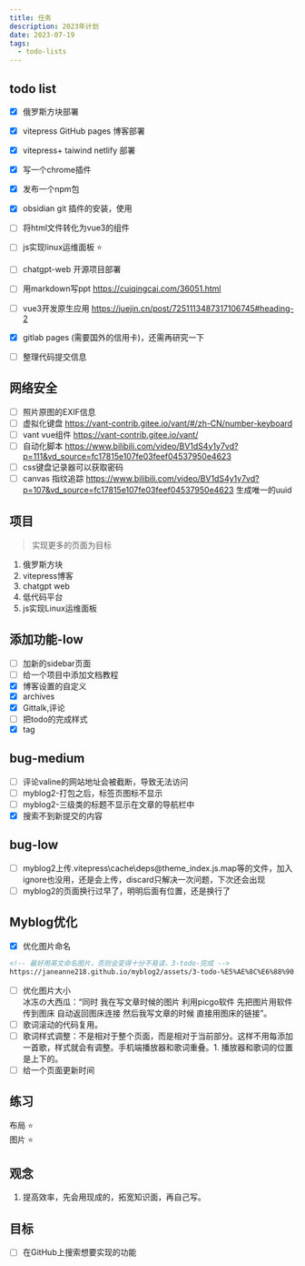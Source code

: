```yaml
---
title: 任务
description: 2023年计划
date: 2023-07-19
tags:
  - todo-lists
---
```

## todo list
- [x] 俄罗斯方块部署
- [x] vitepress GitHub pages 博客部署
- [x] vitepress+ taiwind netlify 部署
- [x] 写一个chrome插件
- [x] 发布一个npm包
- [x] obsidian git 插件的安装，使用
- [ ] 将html文件转化为vue3的组件
- [ ] js实现linux运维面板 ⭐
- [ ] chatgpt-web 开源项目部署
- [ ] 用markdown写ppt https://cuiqingcai.com/36051.html
- [ ] vue3开发原生应用 https://juejin.cn/post/7251113487317106745#heading-2
- [x] gitlab pages (需要国外的信用卡)，还需再研究一下
- [ ] 整理代码提交信息



## 网络安全
- [ ] 照片原图的EXIF信息
- [ ] 虚拟化键盘 https://vant-contrib.gitee.io/vant/#/zh-CN/number-keyboard  
- [ ] vant vue组件 https://vant-contrib.gitee.io/vant/
- [ ] 自动化脚本 https://www.bilibili.com/video/BV1dS4y1y7vd?p=111&vd_source=fc17815e107fe03feef04537950e4623
- [ ] css键盘记录器可以获取密码 
- [ ] canvas 指纹追踪 https://www.bilibili.com/video/BV1dS4y1y7vd?p=107&vd_source=fc17815e107fe03feef04537950e4623 生成唯一的uuid

## 项目 
> 实现更多的页面为目标
1. 俄罗斯方块
2. vitepress博客
3. chatgpt web
4. 低代码平台
5. js实现Linux运维面板

## 添加功能-low
- [ ] 加新的sidebar页面
- [ ] 给一个项目中添加文档教程
- [x] 博客设置的自定义
- [x] archives
- [x] Gittalk,评论
- [ ] 把todo的完成样式
- [x] tag
## bug-medium
- [ ] 评论valine的网站地址会被截断，导致无法访问
- [ ] myblog2-打包之后，标签页图标不显示
- [ ] myblog2-三级类的标题不显示在文章的导航栏中
- [x] 搜索不到新提交的内容
## bug-low
- [ ] myblog2上传.vitepress\cache\deps\@theme_index.js.map等的文件，加入ignore也没用，还是会上传，discard只解决一次问题，下次还会出现
- [ ] myblog2的页面换行过早了，明明后面有位置，还是换行了
## Myblog优化
- [x] 优化图片命名
```html
<!-- 最好用英文命名图片，否则会变得十分不易读，3-todo-完成 -->
https://janeanne218.github.io/myblog2/assets/3-todo-%E5%AE%8C%E6%88%90.475c1e83.png
```
- [ ] 优化图片大小  
冰冻の大西瓜：“同时 我在写文章时候的图片 利用picgo软件 先把图片用软件传到图床 自动返回图床连接  然后我写文章的时候 直接用图床的链接”。
- [ ] 歌词滚动的代码复用。
- [ ] 歌词样式调整：不是相对于整个页面，而是相对于当前部分。这样不用每添加一首歌，样式就会有调整。手机端播放器和歌词重叠。1. 播放器和歌词的位置是上下的。
- [ ] 给一个页面更新时间
## 练习
布局 ⭐   
图片 ⭐

## 观念
1. 提高效率，先会用现成的，拓宽知识面，再自己写。

## 目标
- [ ] 在GitHub上搜索想要实现的功能